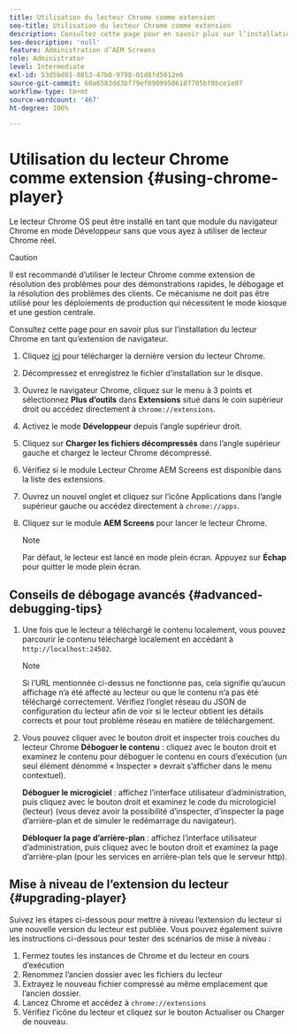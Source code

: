```yaml
---
title: Utilisation du lecteur Chrome comme extension
seo-title: Utilisation du lecteur Chrome comme extension
description: Consultez cette page pour en savoir plus sur l’installation du lecteur Chrome en tant qu’extension de navigateur.
seo-description: 'null'
feature: Administration d’AEM Screens
role: Administrator
level: Intermediate
exl-id: 53d5bd81-0853-47b0-9798-01d8fd5612e6
source-git-commit: 60a6583dd3bf79ef09099506107705bf0bce1e07
workflow-type: tm+mt
source-wordcount: '467'
ht-degree: 100%

---
```


# Utilisation du lecteur Chrome comme extension {#using-chrome-player}

Le lecteur Chrome OS peut être installé en tant que module du navigateur Chrome en mode Développeur sans que vous ayez à utiliser de lecteur Chrome réel.

>[!CAUTION]
>
> Il est recommandé d’utiliser le lecteur Chrome comme extension de résolution des problèmes pour des démonstrations rapides, le débogage et la résolution des problèmes des clients. Ce mécanisme ne doit pas être utilisé pour les déploiements de production qui nécessitent le mode kiosque et une gestion centrale.

Consultez cette page pour en savoir plus sur l’installation du lecteur Chrome en tant qu’extension de navigateur.

1. Cliquez [ici](https://download.macromedia.com/screens/) pour télécharger la dernière version du lecteur Chrome.

1. Décompressez et enregistrez le fichier d’installation sur le disque.

1. Ouvrez le navigateur Chrome, cliquez sur le menu à 3 points et sélectionnez **Plus d’outils** dans **Extensions** situé dans le coin supérieur droit ou accédez directement à `chrome://extensions`.

1. Activez le mode **Développeur** depuis l’angle supérieur droit.

1. Cliquez sur **Charger les fichiers décompressés** dans l’angle supérieur gauche et chargez le lecteur Chrome décompressé.

1. Vérifiez si le module Lecteur Chrome AEM Screens est disponible dans la liste des extensions.

1. Ouvrez un nouvel onglet et cliquez sur l’icône Applications dans l’angle supérieur gauche ou accédez directement à `chrome://apps`.

1. Cliquez sur le module **AEM Screens** pour lancer le lecteur Chrome.
   >[!NOTE]
   >
   > Par défaut, le lecteur est lancé en mode plein écran. Appuyez sur **Échap** pour quitter le mode plein écran.


## Conseils de débogage avancés {#advanced-debugging-tips}

1. Une fois que le lecteur a téléchargé le contenu localement, vous pouvez parcourir le contenu téléchargé localement en accédant à `http://localhost:24502`.

   >[!NOTE]
   >
   > Si l’URL mentionnée ci-dessus ne fonctionne pas, cela signifie qu’aucun affichage n’a été affecté au lecteur ou que le contenu n’a pas été téléchargé correctement. Vérifiez l’onglet réseau du JSON de configuration du lecteur afin de voir si le lecteur obtient les détails corrects et pour tout problème réseau en matière de téléchargement.

1. Vous pouvez cliquer avec le bouton droit et inspecter trois couches du lecteur Chrome
   **Déboguer le contenu** : cliquez avec le bouton droit et examinez le contenu pour déboguer le contenu en cours d’exécution (un seul élément dénommé « Inspecter » devrait s’afficher dans le menu contextuel).

   **Déboguer le microgiciel** : affichez l’interface utilisateur d’administration, puis cliquez avec le bouton droit et examinez le code du micrologiciel (lecteur) (vous devez avoir la possibilité d’inspecter, d’inspecter la page d’arrière-plan et de simuler le redémarrage du navigateur).

   **Débloquer la page d’arrière-plan** : affichez l’interface utilisateur d’administration, puis cliquez avec le bouton droit et examinez la page d’arrière-plan (pour les services en arrière-plan tels que le serveur http).

## Mise à niveau de l’extension du lecteur {#upgrading-player}

Suivez les étapes ci-dessous pour mettre à niveau l’extension du lecteur si une nouvelle version du lecteur est publiée. Vous pouvez également suivre les instructions ci-dessous pour tester des scénarios de mise à niveau :

1. Fermez toutes les instances de Chrome et du lecteur en cours d’exécution
1. Renommez l’ancien dossier avec les fichiers du lecteur
1. Extrayez le nouveau fichier compressé au même emplacement que l’ancien dossier.
1. Lancez Chrome et accédez à `chrome://extensions`
1. Vérifiez l’icône du lecteur et cliquez sur le bouton Actualiser ou Charger de nouveau.
